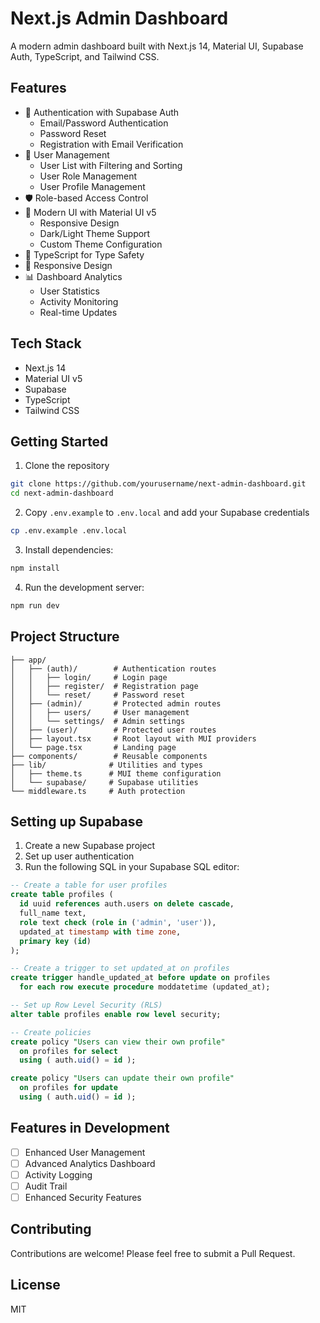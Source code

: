 # Next.js Admin Dashboard

A modern admin dashboard built with Next.js 14, Material UI, Supabase Auth, TypeScript, and Tailwind CSS.

## Features

- 🔐 Authentication with Supabase Auth
  - Email/Password Authentication
  - Password Reset
  - Registration with Email Verification
- 👥 User Management
  - User List with Filtering and Sorting
  - User Role Management
  - User Profile Management
- 🛡️ Role-based Access Control
- 🎨 Modern UI with Material UI v5
  - Responsive Design
  - Dark/Light Theme Support
  - Custom Theme Configuration
- 🎯 TypeScript for Type Safety
- 📱 Responsive Design
- 📊 Dashboard Analytics
  - User Statistics
  - Activity Monitoring
  - Real-time Updates

## Tech Stack

- Next.js 14
- Material UI v5
- Supabase
- TypeScript
- Tailwind CSS

## Getting Started

1. Clone the repository
```bash
git clone https://github.com/yourusername/next-admin-dashboard.git
cd next-admin-dashboard
```

2. Copy `.env.example` to `.env.local` and add your Supabase credentials
```bash
cp .env.example .env.local
```

3. Install dependencies:
```bash
npm install
```

4. Run the development server:
```bash
npm run dev
```

## Project Structure

```
├── app/
│   ├── (auth)/        # Authentication routes
│   │   ├── login/     # Login page
│   │   ├── register/  # Registration page
│   │   └── reset/     # Password reset
│   ├── (admin)/       # Protected admin routes
│   │   ├── users/     # User management
│   │   └── settings/  # Admin settings
│   ├── (user)/        # Protected user routes
│   ├── layout.tsx     # Root layout with MUI providers
│   └── page.tsx       # Landing page
├── components/        # Reusable components
├── lib/              # Utilities and types
│   ├── theme.ts      # MUI theme configuration
│   └── supabase/     # Supabase utilities
└── middleware.ts     # Auth protection
```

## Setting up Supabase

1. Create a new Supabase project
2. Set up user authentication
3. Run the following SQL in your Supabase SQL editor:

```sql
-- Create a table for user profiles
create table profiles (
  id uuid references auth.users on delete cascade,
  full_name text,
  role text check (role in ('admin', 'user')),
  updated_at timestamp with time zone,
  primary key (id)
);

-- Create a trigger to set updated_at on profiles
create trigger handle_updated_at before update on profiles
  for each row execute procedure moddatetime (updated_at);

-- Set up Row Level Security (RLS)
alter table profiles enable row level security;

-- Create policies
create policy "Users can view their own profile"
  on profiles for select
  using ( auth.uid() = id );

create policy "Users can update their own profile"
  on profiles for update
  using ( auth.uid() = id );
```

## Features in Development

- [ ] Enhanced User Management
- [ ] Advanced Analytics Dashboard
- [ ] Activity Logging
- [ ] Audit Trail
- [ ] Enhanced Security Features

## Contributing

Contributions are welcome! Please feel free to submit a Pull Request.

## License

MIT